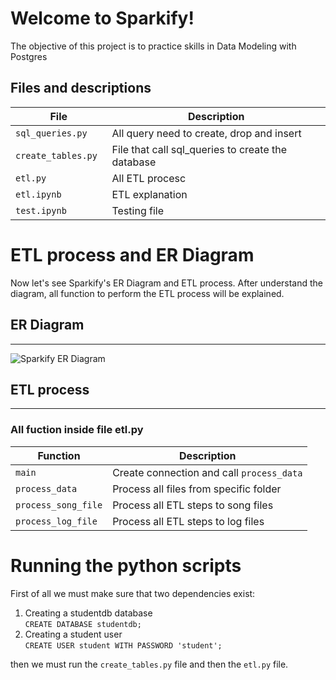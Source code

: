 # Welcome to Sparkify!

The objective of this project is to practice skills in Data Modeling with Postgres


## Files and descriptions
|           File                |        Description          |
|-------------------------------|-----------------------------|
|`sql_queries.py `              |All query need to create, drop and insert        |
|`create_tables.py `            |File that call sql_queries to create the database|
|`etl.py`                       |All ETL procesc                                  |
|`etl.ipynb`                    |ETL explanation                                  |
|`test.ipynb`                   |Testing file                                     |

# ETL process and ER Diagram

Now let's see Sparkify's ER Diagram and ETL process. After understand the diagram, all function to perform the ETL process will be explained. 

## ER Diagram
---
![Sparkify ER Diagram](https://user-images.githubusercontent.com/26792437/205064111-07a831a3-bb26-4472-b057-051a81c5e891.jpg)

## ETL process
---
### All fuction inside file etl.py
|      Function      |        Description                      |
|--------------------|-----------------------------------------|
|`main`              |Create connection and call `process_data`|
|`process_data `     |Process all files from specific folder   |
|`process_song_file` |Process all ETL steps to song files      |
|`process_log_file`  |Process all ETL steps to log files       |



# Running the python scripts
First of all we must make sure that two dependencies exist:
  1. Creating a studentdb database <br>
  `CREATE DATABASE studentdb;`
  2. Creating a student user <br>
  `CREATE USER student WITH PASSWORD 'student';`


then we must run the `create_tables.py` file and then the `etl.py` file.
